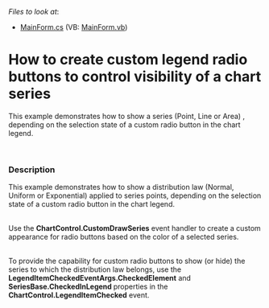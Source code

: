 <!-- default file list -->
*Files to look at*:

* [MainForm.cs](./CS/MainForm.cs) (VB: [MainForm.vb](./VB/MainForm.vb))
<!-- default file list end -->
# How to create custom legend radio buttons to control visibility of a chart series


<p>This example demonstrates how to show a series (Point, Line or Area) , depending on the selection state of a custom radio button in the chart legend. </p><br />



<h3>Description</h3>

<p>This example demonstrates how to show a distribution law (Normal, Uniform or Exponential) applied to series points, depending on the selection state of a custom radio button in the chart legend. </p><p><br />
Use the <strong>ChartControl.CustomDrawSeries</strong> event handler to create a custom appearance for radio buttons based on the color of a selected series.  </p><p><br />
To provide the capability for custom radio buttons to show (or hide) the series to which the distribution law belongs, use the<strong> LegendItemCheckedEventArgs.CheckedElement</strong> and <strong>SeriesBase.CheckedInLegend </strong>properties in the <strong>ChartControl.LegendItemChecked</strong> event.  </p>

<br/>


